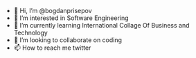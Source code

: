 - 👋 Hi, I’m @bogdanprisepov
- 👀 I’m interested in Software Engineering
- 🌱 I’m currently learning International Collage Of Business and Technology 
- 💞️ I’m looking to collaborate on  coding
- 📫 How to reach me twitter

<!---
bogdanprisepov/bogdanprisepov is a ✨ special ✨ repository because its `README.md` (this file) appears on your GitHub profile.
You can click the Preview link to take a look at your changes.
--->
